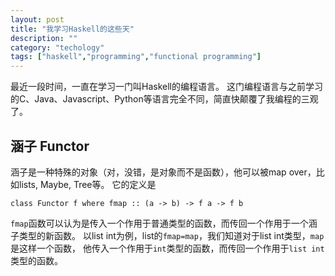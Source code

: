 ```yaml
---
layout: post
title: "我学习Haskell的这些天"
description: ""
category: "techology"
tags: ["haskell","programming","functional programming"]
---
```


最近一段时间，一直在学习一门叫Haskell的编程语言。
这门编程语言与之前学习的C、Java、Javascript、Python等语言完全不同，简直快颠覆了我编程的三观了。


## 涵子 Functor
涵子是一种特殊的对象（对，没错，是对象而不是函数），他可以被map over，比如lists, Maybe, Tree等。
它的定义是

`
class Functor f where
  fmap :: (a -> b) -> f a -> f b
`

`fmap`函数可以认为是传入一个作用于普通类型的函数，而传回一个作用于一个涵子类型的新函数。
以list int为例，list的`fmap=map`，我们知道对于list int类型，`map`是这样一个函数，
他传入一个作用于`int`类型的函数，而传回一个作用于`list int`类型的函数。



